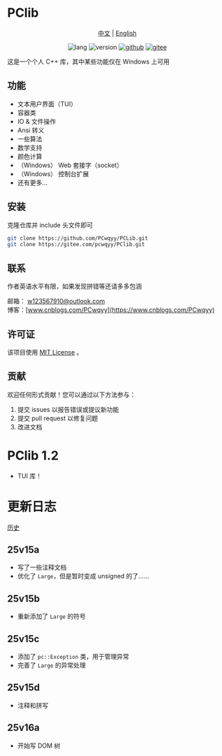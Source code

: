 # PClib

<div style="text-align: center;">

[中文](ReadMe.md) | [English](ReadMe-EN.md)

![lang](https://img.shields.io/badge/标准-C++23-yellow?logo=cplusplus) ![version](https://img.shields.io/badge/版本-1.2-green) [![github](https://img.shields.io/badge/Github-PClib-blue?&logo=github)](https://github.com/PCwqyy/PCLib) [![gitee](https://img.shields.io/badge/Gitee-PClib-red?logo=gitee&color=%23C71D23)](https://gitee.com/pcwqyy/PClib)

</div>

这是一个个人 C++ 库，其中某些功能仅在 Windows 上可用

## 功能
- 文本用户界面（TUI）
- 容器类
- IO & 文件操作
- Ansi 转义
- 一些算法
- 数学支持
- 颜色计算
- （Windows） Web 套接字（socket）
- （Windows） 控制台扩展
- 还有更多...

## 安装
克隆仓库并 include 头文件即可

```bash
git clone https://github.com/PCwqyy/PCLib.git
git clone https://gitee.com/pcwqyy/PClib.git
```

## 联系
作者英语水平有限，如果发现拼错等还请多多包涵

邮箱： w123567910@outlook.com  
博客：[www.cnblogs.com/PCwqyy](https://www.cnblogs.com/PCwqyy)

## 许可证
该项目使用 [MIT License](https://opensource.org/licenses/MIT) 。

## 贡献
欢迎任何形式贡献！您可以通过以下方法参与：
1. 提交 issues 以报告错误或提议新功能
2. 提交 pull request 以修复问题
3. 改进文档

# PClib 1.2
- TUI 库！

# 更新日志
[历史](https://github.com/PCwqyy/PCLib/tree/Dev/ChangeLogHistory.md)

## 25v15a
- 写了一些注释文档
- 优化了 `Large`，但是暂时变成 unsigned 的了……
## 25v15b
- 重新添加了 `Large` 的符号
## 25v15c
- 添加了 `pc::Exception` 类，用于管理异常
- 完善了 `Large` 的异常处理
## 25v15d
- 注释和拼写
## 25v16a
- 开始写 DOM 树